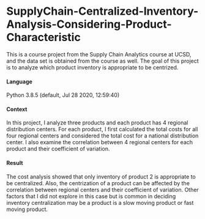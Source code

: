 # SupplyChain-Centralized-Inventory-Analysis-Considering-Product-Characteristic

This is a course project from the Supply Chain Analytics course at UCSD, and the data set is obtained from the course as well. The goal of this project is to analyze which product inventory is appropriate to be centrized.

#### Language
Python 3.8.5 (default, Jul 28 2020, 12:59:40)

#### Context
In this project, I analyze three products and each product has 4 regional distribution centers. For each product, I first calculated the total costs for all four regional centers and considered the total cost for a national distribution center. I also examine the correlation between 4 regional centers for each product and their coefficient of variation.


#### Result

The cost analysis showed that only inventory of product 2 is appropriate to be centralized. Also, the centrization of a product can be affected by the correlation between regional centers and their coefficient of variation. Other factors that I did not explore in this case but is common in deciding inventory centralization may be a product is a slow moving product or fast moving product.
